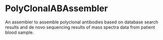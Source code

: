 # PolyClonalABAssembler
An assembler to assemble polyclonal antibodies based on database search results and de novo sequencing results of mass spectra data from patient blood sample. 
